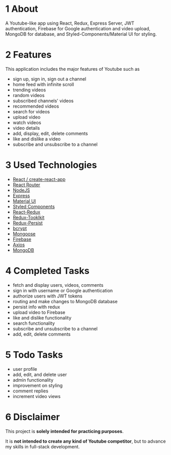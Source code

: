 # 1 About

A Youtube-like app using React, Redux, Express Server, JWT authentication, Firebase for Google authentication and video upload, MongoDB for database, and Styled-Components/Material UI for styling.

# 2 Features

This application includes the major features of Youtube such as

- sign up, sign in, sign out a channel
- home feed with infinite scroll
- trending videos
- random videos
- subscribed channels' videos
- recommended videos
- search for videos
- upload video
- watch videos
- video details
- add, display, edit, delete comments
- like and dislike a video
- subscribe and unsubscribe to a channel

# 3 Used Technologies

- [React / create-react-app](https://github.com/facebook/create-react-app)
- [React Router](https://github.com/remix-run/react-router)
- [NodeJS](https://github.com/nodejs/node)
- [Express](https://github.com/expressjs)
- [Material UI](https://github.com/mui/material-ui)
- [Styled Components](https://github.com/styled-components/styled-components)
- [React-Redux](https://github.com/reduxjs/react-redux)
- [Redux-Tooklkit](https://github.com/reduxjs/redux-toolkit)
- [Redux-Persist](https://github.com/rt2zz/redux-persist)
- [bcrypt](https://github.com/kelektiv/node.bcrypt.js/)
- [Mongoose](https://github.com/Automattic/mongoose)
- [Firebase](https://firebase.google.com)
- [Axios](https://github.com/axios/axios)
- [MongoDB](https://www.mongodb.com)

# 4 Completed Tasks

- fetch and display users, videos, comments
- sign in with username or Google authentication
- authorize users with JWT tokens
- routing and make changes to MongoDB database
- persist info with redux
- upload video to Firebase
- like and dislike functionality
- search functionality
- subscribe and unsubscribe to a channel
- add, edit, delete comments

# 5 Todo Tasks

- user profile
- add, edit, and delete user
- admin functionality
- improvement on styling
- comment replies
- increment video views

# 6 Disclaimer

This project is **solely intended for practicing purposes**.

It is **not intended to create any kind of Youtube competitor**, but to advance my skills in full-stack development.
